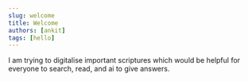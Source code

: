 ```yaml
---
slug: welcome
title: Welcome
authors: [ankit]
tags: [hello]
---
```


I am trying to digitalise important scriptures which would be helpful for everyone to search, read, and ai to give answers.
